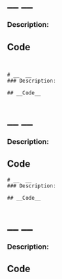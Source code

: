 # __  __
### Description:  

## __Code__
```


# __  __
### Description:  

## __Code__
```


# __  __
### Description:  

## __Code__
```
# __  __
### Description:  

## __Code__
```
# __  __
### Description:  

## __Code__
```
